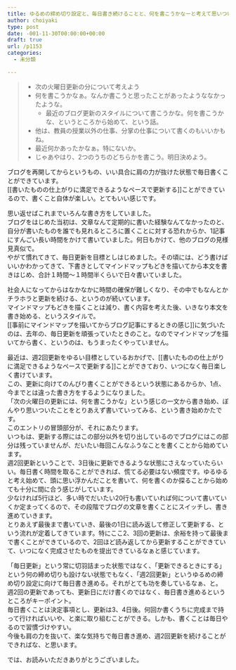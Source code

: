 ```yaml
---
title: ゆるめの締め切り設定と、毎日書き続けることと、何を書こうかなーと考えて思いついたことを書き出すことから始めることと
author: choiyaki
type: post
date: -001-11-30T00:00:00+00:00
draft: true
url: /p1153
categories:
  - 未分類

---
```

>   * 次の火曜日更新の分について考えよう
>   * 何を書こうかなぁ。なんか書こうと思ったことがあったようななかったような。 
>       * 最近のブログ更新のスタイルについて書こうかな。何を書こうかな、というところから始めて、という話。
>   * 他は、教員の授業以外の仕事、分掌の仕事について書くのもいいかもね。
>   * 最近何かあったかなぁ。特にないか。
>   * じゃあやはり、2つのうちのどちらかを書こう。明日決めよう。

ブログを再開してからというもの、いい具合に肩の力が抜けた状態で毎日書くことができています。  
[[書いたものの仕上がりに満足できるようなペースで更新する]]ことができているので、書くこと自体が楽しい。とてもいい感じです。

思い返せばこれまでいろんな書き方をしていました。  
ブログをはじめた当初は、文章なんて定期的に書いた経験なんてなかったのと、自分が書いたものを誰でも見れるところに置くことに対する恐れからか、1記事にすんごい長い時間をかけて書いていました。何日もかけて、他のブログの見様見真似で。  
やがて慣れてきて、毎日更新を目標としはじめました。その頃には、どう書けばいいかわかってきて、下書きとしてマインドマップもどきを描いてから本文を書きはじめ、合計１時間〜１時間半くらいで日々書いていました。

社会人になってからはなかなかに時間の確保が難しくなり、その中でもなんとかチラホラと更新を続ける、というのが続いています。  
マインドマップもどきを描くことは減り、書く内容を考えた後、いきなり本文を書き始める、というスタイルで。  
[[事前にマインドマップを描いてからブログ記事にするときの感じ]]に気づいたのは、去年の、毎日更新を頑張っていたときのこと。なのでマインドマップを描いてから書く、というのは、もうまったくやっていません。

最近は、週2回更新をゆるい目標としているおかげで、[[書いたものの仕上がりに満足できるようなペースで更新する]]ことができており、いつになく毎日楽しく書けています。  
この、更新に向けてのんびり書くことができるという状態にあるからか、1点、今までとは違った書き方をするようになりました。  
「次の火曜日の更新には、何を書こうかな」という感じの一文から書き始め、ぼんやり思いついたことをとりあえず書いていってみる、という書き始めかたです。  
このエントリの冒頭部分が、それにあたります。  
いつもは、更新する際にはこの部分以外を切り出しているのでブログにはこの部分は残っていませんが、だいたい毎回こんなふうなことを書くことから始めています。  
週2回更新ということで、3日後に更新できるような状態にさえなっていたらいい。毎日書く時間を取ることができれば、慌てる必要はない頻度です。ゆるゆると考え始めて、頭に思い浮かんだことを書いて、何を書くのか探ることから始めても十分に間に合う感じがしています。  
少なければ5行ほど、多い時でだいたい20行も書いていれば何について書いていくか定まってくるので、その段階でブログの文章を書くことにスイッチし、書き進めていきます。  
とりあえず最後まで書いていき、最後の1日に読み返して修正して更新する、という流れが定着してきています。特にここ2、3回の更新は、余裕を持って最後まで書くことができているので、2回ほど読み返してから更新することができていて、いつになく完成させたものを提出できているなぁと感じています。

「毎日更新」という常に切羽詰まった状態ではなく、「更新できるときにする」という何の締め切りも設けない状態でもなく、「週2回更新」というゆるめの締め切り設定に向けて毎日書き進める。それがとても功を奏しているなぁ、と。  
週2回の更新であっても、更新日にだけ書くのではなく、毎日書き進めるというところがキーポイント。  
毎日書くことは決定事項とし、更新は3、4日後。何回か書くうちに完成まで持って行ければいいや、と楽に取り組むことができる。しかも、書くことは毎日やるので習慣づけやすい。  
今後も肩の力を抜いて、楽な気持ちで毎日書き進め、週2回更新を続けることができればな、と思います。

では、お読みいただきありがとうございました。